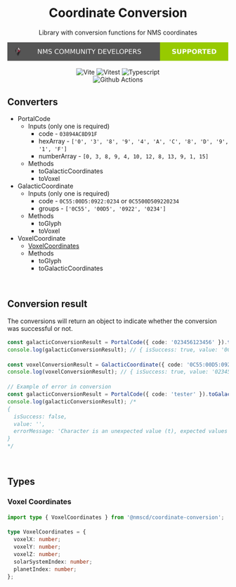 <div align="center">

# Coordinate Conversion

Library with conversion functions for NMS coordinates

[![Supported by the No Man's Sky Community Developers & Designers](https://raw.githubusercontent.com/NMSCD/About/master/badge/green-ftb.svg)][nmscd] <br />

![Vite](https://img.shields.io/badge/Vite-B73BFE?style=for-the-badge&logo=vite&logoColor=FFD62E)
![Vitest](https://img.shields.io/badge/Vitest-202127?style=for-the-badge&logo=vitest)
![Typescript](https://img.shields.io/badge/TypeScript-007ACC?style=for-the-badge&logo=typescript&logoColor=white)
<br/>![Github Actions](https://img.shields.io/badge/Github%20Actions-2088FF?style=for-the-badge&logo=github%20actions&logoColor=white)

</div>

## Converters

- PortalCode
  - Inputs (only one is required)
    - code - `03894AC8D91F`
    - hexArray - `['0', '3', '8', '9', '4', 'A', 'C', '8', 'D', '9', '1', 'F']`
    - numberArray - `[0, 3, 8, 9, 4, 10, 12, 8, 13, 9, 1, 15]`
  - Methods
    - toGalacticCoordinates
    - toVoxel
- GalacticCoordinate
  - Inputs (only one is required)
    - code - `0C55:00D5:0922:0234` or `0C5500D509220234`
    - groups - `['0C55', '00D5', '0922', '0234']`
  - Methods
    - toGlyph
    - toVoxel
- VoxelCoordinate
  - [VoxelCoordinates](#voxel-coordinates)
  - Methods
    - toGlyph
    - toGalacticCoordinates

<br />

## Conversion result

The conversions will return an object to indicate whether the conversion was successful or not.

```ts
const galacticConversionResult = PortalCode({ code: '023456123456' }).toGalacticCoordinates();
console.log(galacticConversionResult); // { isSuccess: true, value: '0C55:00D5:0922:0234', errorMessage: ''

const voxelConversionResult = GalacticCoordinate({ code: '0C55:00D5:0922:0234' }).toGlyph();
console.log(voxelConversionResult); // { isSuccess: true, value: '023456123456', errorMessage: ''

// Example of error in conversion
const galacticConversionResult = PortalCode({ code: 'tester' }).toGalacticCoordinates();
console.log(galacticConversionResult); /*
{ 
  isSuccess: false, 
  value: '', 
  errorMessage: 'Character is an unexpected value (t), expected values 1, 2, 3, 4, 5, 6, 7, 8, 9, 0, a, b, c, d, e, f, A, B, C, D, E, F'
}
*/
```

<br />

## Types

### Voxel Coordinates

```ts
import type { VoxelCoordinates } from '@nmscd/coordinate-conversion';

type VoxelCoordinates = {
  voxelX: number;
  voxelY: number;
  voxelZ: number;
  solarSystemIndex: number;
  planetIndex: number;
};
```

<!-- Links used in the page -->

[nmscd]: https://github.com/NMSCD?ref=nmscdCommunitySearch
